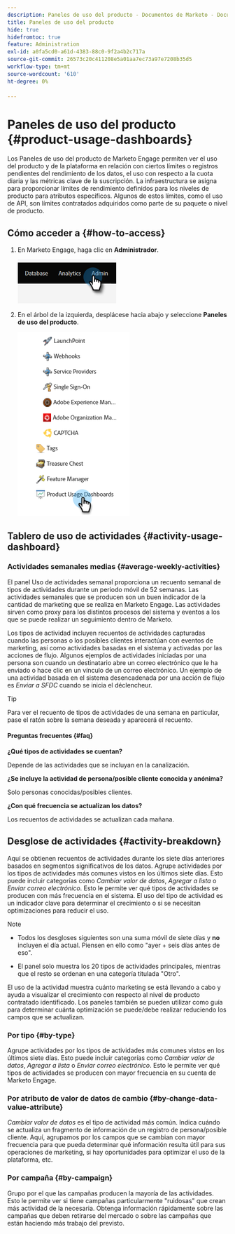 ```yaml
---
description: Paneles de uso del producto - Documentos de Marketo - Documentación del producto
title: Paneles de uso del producto
hide: true
hidefromtoc: true
feature: Administration
exl-id: a0fa5cd0-a61d-4383-88c0-9f2a4b2c717a
source-git-commit: 26573c20c411208e5a01aa7ec73a97e7208b35d5
workflow-type: tm+mt
source-wordcount: '610'
ht-degree: 0%

---
```


# Paneles de uso del producto {#product-usage-dashboards}

Los Paneles de uso del producto de Marketo Engage permiten ver el uso del producto y de la plataforma en relación con ciertos límites o registros pendientes del rendimiento de los datos, el uso con respecto a la cuota diaria y las métricas clave de la suscripción. La infraestructura se asigna para proporcionar límites de rendimiento definidos para los niveles de producto para atributos específicos. Algunos de estos límites, como el uso de API, son límites contratados adquiridos como parte de su paquete o nivel de producto.

## Cómo acceder a {#how-to-access}

1. En Marketo Engage, haga clic en **Administrador**.

   ![](assets/product-usage-dashboards-1.png)

1. En el árbol de la izquierda, desplácese hacia abajo y seleccione **Paneles de uso del producto**.

   ![](assets/product-usage-dashboards-2.png)

## Tablero de uso de actividades {#activity-usage-dashboard}

### Actividades semanales medias {#average-weekly-activities}

El panel Uso de actividades semanal proporciona un recuento semanal de tipos de actividades durante un periodo móvil de 52 semanas. Las actividades semanales que se producen son un buen indicador de la cantidad de marketing que se realiza en Marketo Engage. Las actividades sirven como proxy para los distintos procesos del sistema y eventos a los que se puede realizar un seguimiento dentro de Marketo.

Los tipos de actividad incluyen recuentos de actividades capturadas cuando las personas o los posibles clientes interactúan con eventos de marketing, así como actividades basadas en el sistema y activadas por las acciones de flujo. Algunos ejemplos de actividades iniciadas por una persona son cuando un destinatario abre un correo electrónico que le ha enviado o hace clic en un vínculo de un correo electrónico. Un ejemplo de una actividad basada en el sistema desencadenada por una acción de flujo es _Enviar a SFDC_ cuando se inicia el déclencheur.

>[!TIP]
>
>Para ver el recuento de tipos de actividades de una semana en particular, pase el ratón sobre la semana deseada y aparecerá el recuento.

#### Preguntas frecuentes {#faq}

**¿Qué tipos de actividades se cuentan?**

Depende de las actividades que se incluyan en la canalización.

**¿Se incluye la actividad de persona/posible cliente conocida y anónima?**

Solo personas conocidas/posibles clientes.

**¿Con qué frecuencia se actualizan los datos?**

Los recuentos de actividades se actualizan cada mañana.

## Desglose de actividades {#activity-breakdown}

Aquí se obtienen recuentos de actividades durante los siete días anteriores basados en segmentos significativos de los datos. Agrupe actividades por los tipos de actividades más comunes vistos en los últimos siete días. Esto puede incluir categorías como _Cambiar valor de datos_, _Agregar a lista_ o _Enviar correo electrónico_. Esto le permite ver qué tipos de actividades se producen con más frecuencia en el sistema. El uso del tipo de actividad es un indicador clave para determinar el crecimiento o si se necesitan optimizaciones para reducir el uso.

>[!NOTE]
>
>* Todos los desgloses siguientes son una suma móvil de siete días y **no** incluyen el día actual. Piensen en ello como &quot;ayer + seis días antes de eso&quot;.
>
>* El panel solo muestra los 20 tipos de actividades principales, mientras que el resto se ordenan en una categoría titulada &quot;Otro&quot;.

El uso de la actividad muestra cuánto marketing se está llevando a cabo y ayuda a visualizar el crecimiento con respecto al nivel de producto contratado identificado. Los paneles también se pueden utilizar como guía para determinar cuánta optimización se puede/debe realizar reduciendo los campos que se actualizan.

### Por tipo {#by-type}

Agrupe actividades por los tipos de actividades más comunes vistos en los últimos siete días. Esto puede incluir categorías como _Cambiar valor de datos_, _Agregar a lista_ o _Enviar correo electrónico_. Esto le permite ver qué tipos de actividades se producen con mayor frecuencia en su cuenta de Marketo Engage.

### Por atributo de valor de datos de cambio {#by-change-data-value-attribute}

_Cambiar valor de datos_ es el tipo de actividad más común. Indica cuándo se actualiza un fragmento de información de un registro de persona/posible cliente. Aquí, agrupamos por los campos que se cambian con mayor frecuencia para que pueda determinar qué información resulta útil para sus operaciones de marketing, si hay oportunidades para optimizar el uso de la plataforma, etc.

### Por campaña {#by-campaign}

Grupo por el que las campañas producen la mayoría de las actividades. Esto le permite ver si tiene campañas particularmente &quot;ruidosas&quot; que crean más actividad de la necesaria. Obtenga información rápidamente sobre las campañas que deben retirarse del mercado o sobre las campañas que están haciendo más trabajo del previsto.

